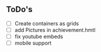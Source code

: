 ## ToDo's

- [ ] Create containers as grids
- [ ] add Pictures in achievement.hmtl
- [ ] fix youtube embeds
- [ ] mobile support 
